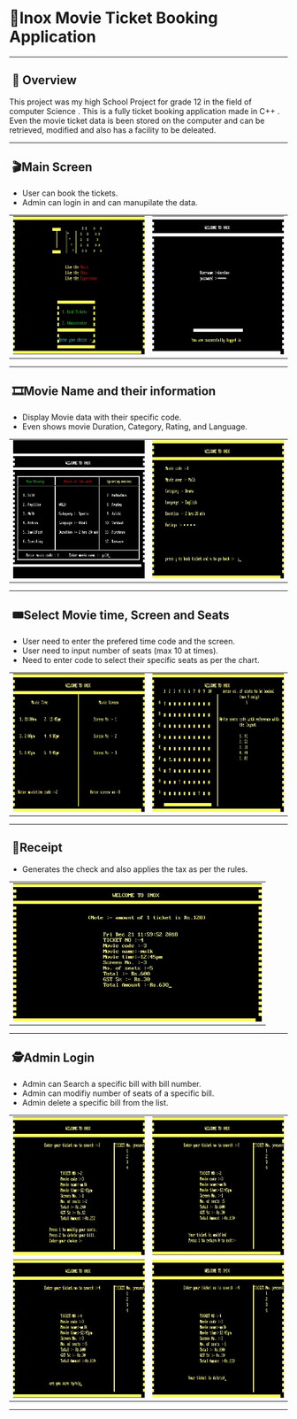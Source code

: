 <h1>🍿Inox Movie Ticket Booking Application</h1>
<hr>
<h2>&nbsp;🔖 Overview</h2>
<p>This project was my high School Project for grade 12 in the field of computer Science . 
    This is a fully ticket booking application made in C++ . 
    Even the movie ticket data is been stored on the computer and can be retrieved, modified and also has a facility to be deleated.
</p>
<hr>
<h2>&nbsp;🎬Main Screen</h2>
<p>
  <ul>
    <li>User can book the tickets.</li>
    <li>Admin can login in and can manupilate the data.</li>
   </ul>
   <table border=0>
  <tr>
    <td><img src="https://github.com/darshan72247/Inox-ticket-booking-application-/blob/master/C%2B%2BImages/mainScreen.jpg" height=250 width=450 ></td>
    <td><img src="https://github.com/darshan72247/Inox-ticket-booking-application-/blob/master/C%2B%2BImages/administrator.jpg" height=250 width=450></td>
  </tr>
 </table>
</p>
<hr>
<h2>&nbsp;🎞Movie Name and their information</h2>
<p>
  <ul>
    <li>Display Movie data with their specific code.</li>
    <li> Even shows movie Duration, Category, Rating, and Language.</li>
  </ul>
  <table>
   <tr>
     <td><img src="https://github.com/darshan72247/Inox-ticket-booking-application-/blob/master/C%2B%2BImages/movieData.jpg" height=250 width=450 ></td>
     <td><img src ="https://github.com/darshan72247/Inox-ticket-booking-application-/blob/master/C%2B%2BImages/movieInformation.jpg" height=250 width = 450></td>
  </tr>
 </table>
</p>
 <hr>
 <h2>&nbsp;🎟Select Movie time, Screen and Seats</h2>
 <p>
  <ul>
    <li>User need to enter the prefered time code and the screen.</li>
    <li>User need to input number of seats (max 10 at times).</li>
    <li>Need to enter code to select their specific seats as per the chart.</li>
  </ul>
  <table>
  <tr>
    <td><img src="https://github.com/darshan72247/Inox-ticket-booking-application-/blob/master/C%2B%2BImages/movieScreen%26MovieTime.jpg" height=250 width=450 ></td>
    <td><img src="https://github.com/darshan72247/Inox-ticket-booking-application-/blob/master/C%2B%2BImages/seats.jpg" height=250 width=450 ></td>
  </tr>
  </table>
  </p>
  <hr>
  <h2>&nbsp;🧾Receipt</h2>
   <p>
  <ul>
    <li>Generates the check and also applies the tax as per the rules.</li>
  </ul>
  <table>
  <tr>
    <td><img src="https://github.com/darshan72247/Inox-ticket-booking-application-/blob/master/C%2B%2BImages/movieTicket.jpg" height=250 width=450 ></td>
  </tr>
  </table>
  </p>
  <hr>
  <h2>&nbsp;🕵Admin Login</h2>
   <p>
  <ul>
    <li>Admin can Search a specific bill with bill number.</li>
    <li>Admin can modifiy number of seats of a specific bill.</li>
    <li>Admin delete a specific bill from the list.</li>
  </ul>
  <table>
  <tr>
    <td><img src="https://github.com/darshan72247/Inox-ticket-booking-application-/blob/master/C%2B%2BImages/searchTicket.jpg" height=250 width=450 ></td>
    <td><img src="https://github.com/darshan72247/Inox-ticket-booking-application-/blob/master/C%2B%2BImages/modifyTicket.jpg" height=250 width=450 ></td>
  </tr>
  <tr>
    <td><img src="https://github.com/darshan72247/Inox-ticket-booking-application-/blob/master/C%2B%2BImages/deleteTicket.jpg" height=250 width=450 ></td>
    <td><img src="https://github.com/darshan72247/Inox-ticket-booking-application-/blob/master/C%2B%2BImages/deletedTicketProff.jpg" height=250 width=450 ></td>
  </tr>
  </table>
  </p>
  <hr>
